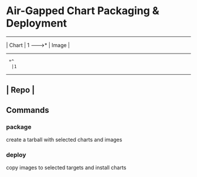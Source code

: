 # Air-Gapped Chart Packaging & Deployment


  -----------           -----------
 |   Chart   | 1 --->* |   Image   |
  -----------           -----------
     *^
      |1
  ---------
 |  Repo   |
  ---------

## Commands


### package

create a tarball with selected charts and images


### deploy 

copy images to selected targets and install charts 
